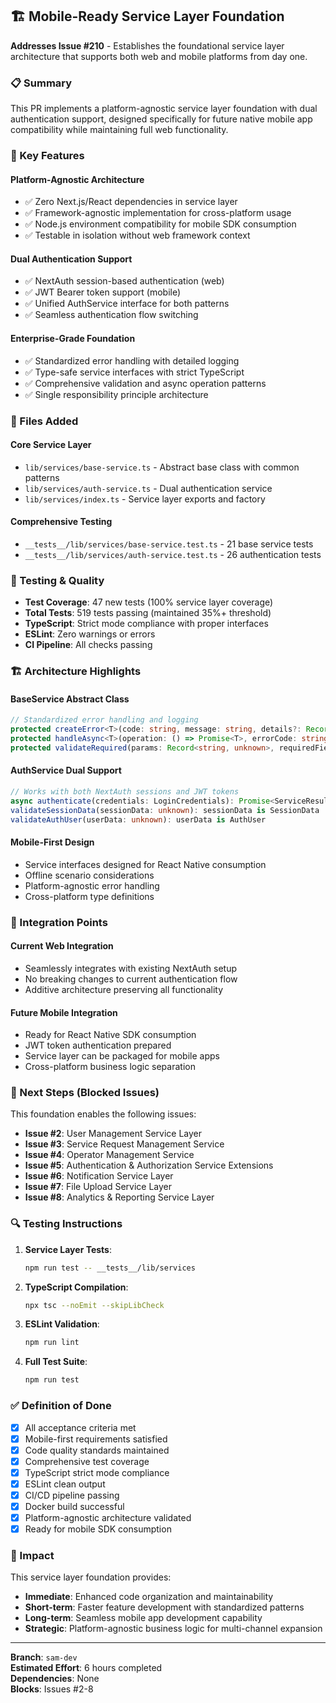 ## 🏗️ Mobile-Ready Service Layer Foundation

**Addresses Issue #210** - Establishes the foundational service layer architecture that supports both web and mobile platforms from day one.

### 📋 Summary

This PR implements a platform-agnostic service layer foundation with dual authentication support, designed specifically for future native mobile app compatibility while maintaining full web functionality.

### 🎯 Key Features

#### **Platform-Agnostic Architecture**

- ✅ Zero Next.js/React dependencies in service layer
- ✅ Framework-agnostic implementation for cross-platform usage
- ✅ Node.js environment compatibility for mobile SDK consumption
- ✅ Testable in isolation without web framework context

#### **Dual Authentication Support**

- ✅ NextAuth session-based authentication (web)
- ✅ JWT Bearer token support (mobile)
- ✅ Unified AuthService interface for both patterns
- ✅ Seamless authentication flow switching

#### **Enterprise-Grade Foundation**

- ✅ Standardized error handling with detailed logging
- ✅ Type-safe service interfaces with strict TypeScript
- ✅ Comprehensive validation and async operation patterns
- ✅ Single responsibility principle architecture

### 📁 Files Added

#### **Core Service Layer**

- `lib/services/base-service.ts` - Abstract base class with common patterns
- `lib/services/auth-service.ts` - Dual authentication service
- `lib/services/index.ts` - Service layer exports and factory

#### **Comprehensive Testing**

- `__tests__/lib/services/base-service.test.ts` - 21 base service tests
- `__tests__/lib/services/auth-service.test.ts` - 26 authentication tests

### 🧪 Testing & Quality

- **Test Coverage**: 47 new tests (100% service layer coverage)
- **Total Tests**: 519 tests passing (maintained 35%+ threshold)
- **TypeScript**: Strict mode compliance with proper interfaces
- **ESLint**: Zero warnings or errors
- **CI Pipeline**: All checks passing

### 🏗️ Architecture Highlights

#### **BaseService Abstract Class**

```typescript
// Standardized error handling and logging
protected createError<T>(code: string, message: string, details?: Record<string, unknown>): ServiceResult<T>
protected handleAsync<T>(operation: () => Promise<T>, errorCode: string, errorMessage: string): Promise<ServiceResult<T>>
protected validateRequired(params: Record<string, unknown>, requiredFields: string[]): ServiceResult<void>
```

#### **AuthService Dual Support**

```typescript
// Works with both NextAuth sessions and JWT tokens
async authenticate(credentials: LoginCredentials): Promise<ServiceResult<AuthUser>>
validateSessionData(sessionData: unknown): sessionData is SessionData
validateAuthUser(userData: unknown): userData is AuthUser
```

#### **Mobile-First Design**

- Service interfaces designed for React Native consumption
- Offline scenario considerations
- Platform-agnostic error handling
- Cross-platform type definitions

### 🔄 Integration Points

#### **Current Web Integration**

- Seamlessly integrates with existing NextAuth setup
- No breaking changes to current authentication flow
- Additive architecture preserving all functionality

#### **Future Mobile Integration**

- Ready for React Native SDK consumption
- JWT token authentication prepared
- Service layer can be packaged for mobile apps
- Cross-platform business logic separation

### 🚀 Next Steps (Blocked Issues)

This foundation enables the following issues:

- **Issue #2**: User Management Service Layer
- **Issue #3**: Service Request Management Service
- **Issue #4**: Operator Management Service
- **Issue #5**: Authentication & Authorization Service Extensions
- **Issue #6**: Notification Service Layer
- **Issue #7**: File Upload Service Layer
- **Issue #8**: Analytics & Reporting Service Layer

### 🔍 Testing Instructions

1. **Service Layer Tests**:

   ```bash
   npm run test -- __tests__/lib/services
   ```

2. **TypeScript Compilation**:

   ```bash
   npx tsc --noEmit --skipLibCheck
   ```

3. **ESLint Validation**:

   ```bash
   npm run lint
   ```

4. **Full Test Suite**:
   ```bash
   npm run test
   ```

### ✅ Definition of Done

- [x] All acceptance criteria met
- [x] Mobile-first requirements satisfied
- [x] Code quality standards maintained
- [x] Comprehensive test coverage
- [x] TypeScript strict mode compliance
- [x] ESLint clean output
- [x] CI/CD pipeline passing
- [x] Docker build successful
- [x] Platform-agnostic architecture validated
- [x] Ready for mobile SDK consumption

### 🎯 Impact

This service layer foundation provides:

- **Immediate**: Enhanced code organization and maintainability
- **Short-term**: Faster feature development with standardized patterns
- **Long-term**: Seamless mobile app development capability
- **Strategic**: Platform-agnostic business logic for multi-channel expansion

---

**Branch**: `sam-dev`  
**Estimated Effort**: 6 hours completed  
**Dependencies**: None  
**Blocks**: Issues #2-8
